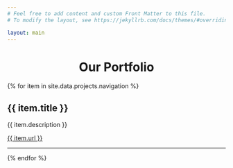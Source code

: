 ```yaml
---
# Feel free to add content and custom Front Matter to this file.
# To modify the layout, see https://jekyllrb.com/docs/themes/#overriding-theme-defaults

layout: main
---
```


<h1 style="text-align: center;">Our Portfolio</h1>

{% for item in site.data.projects.navigation %}

<h2>{{ item.title }}</h2>
<p>{{ item.description }}</p>
<a href="{{ item.url }}">{{ item.url }}</a>
<hr/>
{% endfor %}

<!-- <ul>
  <li>I have started working at <a href="https://www.educative.io/">educative.io</a> as Software Engineer.</li>
  <li>Our <b>paper</b> on 5G Low Latency and Consistent Control Plane has been accepted at SigComm 2020, NYC.</li>
  <li>Our <b>poster</b> on Edge based Cellular Networks has been accepted at SigComm 2019, Beijing.</li>
</ul> -->
